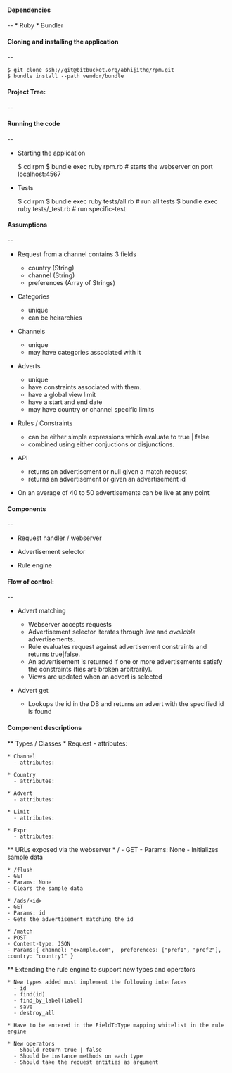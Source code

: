 #### Dependencies
--
	* Ruby
	* Bundler

#### Cloning and installing the application
--

	$ git clone ssh://git@bitbucket.org/abhijithg/rpm.git
	$ bundle install --path vendor/bundle

#### Project Tree:
--


#### Running the code
--

* Starting the application

	$ cd rpm
	$ bundle exec ruby rpm.rb # starts the webserver on port localhost:4567

* Tests

	$ cd rpm
	$ bundle exec ruby tests/all.rb          # run all tests
	$ bundle exec ruby tests/<name>_test.rb  # run specific-test

#### Assumptions
--
* Request from a channel contains 3 fields
  - country (String)
  - channel (String)
  - preferences (Array of Strings)

* Categories
  - unique
  - can be heirarchies

* Channels
  - unique
  - may have categories associated with it

* Adverts
  - unique
  - have constraints associated with them.
  - have a global view limit
  - have a start and end date
  - may have country or channel specific limits

* Rules / Constraints
  - can be either simple expressions which evaluate to true | false
  - combined using either conjuctions or disjunctions.

* API
  - returns an advertisement or null given a match request
  - returns an advertisement or given an advertisement id

* On an average of 40 to 50 advertisements can be live at any point

#### Components
--
* Request handler / webserver

* Advertisement selector

* Rule engine

#### Flow of control:
--
* Advert matching
  - Webserver accepts requests
  - Advertisement selector iterates through _live_ and _available_ advertisements.
  - Rule evaluates request against advertisement constraints and returns true|false.
  - An advertisement is returned if one or more advertisements satisfy the constraints (ties are broken arbitrarily).
  - Views are updated when an advert is selected

* Advert get
  - Lookups the id in the DB and returns an advert with the specified id is found

#### Component descriptions

** Types / Classes
	* Request
	  - attributes:

	* Channel
	  - attributes:

	* Country
	  - attributes:

	* Advert
	  - attributes:

	* Limit
	  - attributes:

	* Expr
	  - attributes:

** URLs exposed via the webserver
	* /
	- GET
	- Params: None
	- Initializes sample data

	* /flush
	- GET
	- Params: None
	- Clears the sample data

	* /ads/<id>
	- GET
	- Params: id
	- Gets the advertisement matching the id

	* /match
	- POST
	- Content-type: JSON
	- Params:{ channel: "example.com",  preferences: ["pref1", "pref2"], country: "country1" }

** Extending the rule engine to support new types and operators

	* New types added must implement the following interfaces
	  - id
	  - find(id)
	  - find_by_label(label)
	  - save
	  - destroy_all

	* Have to be entered in the FieldToType mapping whitelist in the rule engine

	* New operators
	  - Should return true | false
	  - Should be instance methods on each type
	  - Should take the request entities as argument
